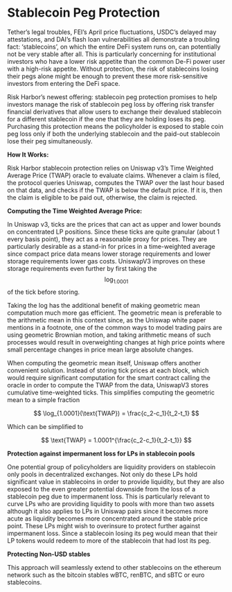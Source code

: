 # Stablecoin Peg Protection

Tether’s legal troubles, FEI’s April price fluctuations, USDC’s delayed may attestations, and DAI’s flash loan vulnerabilities all demonstrate a troubling fact: ‘stablecoins’, on which the entire DeFi system runs on, can potentially not be very stable after all. This is particularly concerning for institutional investors who have a lower risk appetite than the common De-Fi power user with a high-risk appetite. Without protection, the risk of stablecoins losing their pegs alone might be enough to prevent these more risk-sensitive investors from entering the DeFi space.

Risk Harbor’s newest offering: stablecoin peg protection promises to help investors manage the risk of stablecoin peg loss by offering risk transfer financial derivatives that allow users to exchange their devalued stablecoin for a different stablecoin if the one that they are holding loses its peg. Purchasing this protection means the policyholder is exposed to stable coin peg loss only if both the underlying stablecoin and the paid-out stablecoin lose their peg simultaneously.

**How It Works:**

Risk Harbor stablecoin protection relies on Uniswap v3’s Time Weighted Average Price \(TWAP\) oracle to evaluate claims. Whenever a claim is filed, the protocol queries Uniswap, computes the TWAP over the last hour based on that data, and checks if the TWAP is below the default price. If it is, then the claim is eligible to be paid out, otherwise, the claim is rejected.

**Computing the Time Weighted Average Price:**

In Uniswap v3, ticks are the prices that can act as upper and lower bounds on concentrated LP positions. Since these ticks are quite granular \(about 1 every basis point\), they act as a reasonable proxy for prices. They are particularly desirable as a stand-in for prices in a time-weighted average since compact price data means lower storage requirements and lower storage requirements lower gas costs. UniswapV3 improves on these storage requirements even further by first taking the $$\log_{1.0001}$$ of the tick before storing.

Taking the log has the additional benefit of making geometric mean computation much more gas efficient. The geometric mean is preferable to the arithmetic mean in this context since, as the Uniswap white paper mentions in a footnote, one of the common ways to model trading pairs are using geometric Brownian motion, and taking arithmetic means of such processes would result in overweighting changes at high price points where small percentage changes in price mean large absolute changes.

When computing the geometric mean itself, Uniswap offers another convenient solution. Instead of storing tick prices at each block, which would require significant computation for the smart contract calling the oracle in order to compute the TWAP from the data, UniswapV3 stores cumulative time-weighted ticks. This simplifies computing the geometric mean to a simple fraction

$$
\log_{1.0001}(\text{TWAP}) = \frac{c_2-c_1}{t_2-t_1}
$$

Which can be simplified to

$$
\text{TWAP} = 1.0001^{\frac{c_2-c_1}{t_2-t_1}}
$$

**Protection against impermanent loss for LPs in stablecoin pools**

One potential group of policyholders are liquidity providers on stablecoin only pools in decentralized exchanges. Not only do these LPs hold significant value in stablecoins in order to provide liquidity, but they are also exposed to the even greater potential downside from the loss of a stablecoin peg due to impermanent loss. This is particularly relevant to curve LPs who are providing liquidity to pools with more than two assets although it also applies to LPs in Uniswap pairs since it becomes more acute as liquidity becomes more concentrated around the stable price point. These LPs might wish to overinsure to protect further against impermanent loss. Since a stablecoin losing its peg would mean that their LP tokens would redeem to more of the stablecoin that had lost its peg.

**Protecting Non-USD stables**

This approach will seamlessly extend to other stablecoins on the ethereum network such as the bitcoin stables wBTC, renBTC, and sBTC or euro stablecoins.

